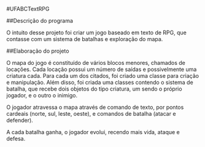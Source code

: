 #UFABCTextRPG

##Descrição do programa

O intuito desse projeto foi criar um jogo baseado em texto de RPG, que contasse com um sistema de batalhas e exploração do mapa.


##Elaboração do projeto

O mapa do jogo é constituído de vários blocos menores, chamados de locações. Cada locação possui um número de saídas e possivelmente uma criatura cada. Para cada um dos citados, foi criado uma classe para criação e manipulação. Além disso, foi criada uma classes contendo o sistema de batalha, que recebe dois objetos do tipo criatura, um sendo o próprio jogador, e o outro o inimigo.

O jogador atravessa o mapa através de comando de texto, por pontos cardeais (norte, sul, leste, oeste), e comandos de batalha (atacar e defender).

A cada batalha ganha, o jogador evolui, recendo mais vida, ataque e defesa.
